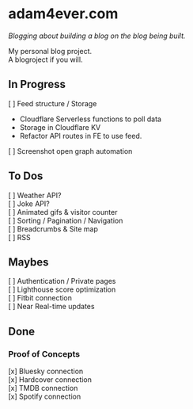 # adam4ever.com

_Blogging about building a blog on the blog being built._

My personal blog project.  
A blogroject if you will.

## In Progress

[ ] Feed structure / Storage

- Cloudflare Serverless functions to poll data
- Storage in Cloudflare KV
- Refactor API routes in FE to use feed.

[ ] Screenshot open graph automation

## To Dos

[ ] Weather API?  
[ ] Joke API?  
[ ] Animated gifs & visitor counter  
[ ] Sorting / Pagination / Navigation  
[ ] Breadcrumbs & Site map  
[ ] RSS

## Maybes

[ ] Authentication / Private pages  
[ ] Lighthouse score optimization  
[ ] Fitbit connection  
[ ] Near Real-time updates

## Done

### Proof of Concepts

[x] Bluesky connection  
[x] Hardcover connection  
[x] TMDB connection  
[x] Spotify connection
